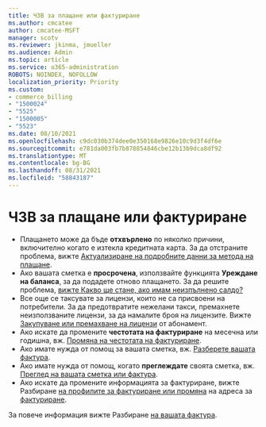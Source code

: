 ```yaml
---
title: ЧЗВ за плащане или фактуриране
ms.author: cmcatee
author: cmcatee-MSFT
manager: scotv
ms.reviewer: jkinma, jmueller
ms.audience: Admin
ms.topic: article
ms.service: o365-administration
ROBOTS: NOINDEX, NOFOLLOW
localization_priority: Priority
ms.custom:
- commerce_billing
- "1500024"
- "5525"
- "1500005"
- "5523"
ms.date: 08/10/2021
ms.openlocfilehash: c9dc030b374dee0e350168e9826e10c9d3f4df6e
ms.sourcegitcommit: e781da003fb7b878854846cbe12b13b9dca8df92
ms.translationtype: MT
ms.contentlocale: bg-BG
ms.lasthandoff: 08/31/2021
ms.locfileid: "58843187"
---
```

# <a name="billing-or-invoice-faq"></a>ЧЗВ за плащане или фактуриране

- Плащането може да бъде **отхвърлено** по няколко причини, включително когато е изтекла кредитната карта. За да отстраните проблема, вижте [Актуализиране на подробните данни за метода на плащане](https://docs.microsoft.com/microsoft-365/commerce/billing-and-payments/manage-payment-methods#update-payment-method-details).
- Ако вашата сметка е **просрочена**, използвайте функцията **Уреждане на баланса**, за да подадете отново плащането. За да решите проблема, [вижте Какво ще стане, ако имам неизпълнено салдо?](https://docs.microsoft.com/microsoft-365/commerce/billing-and-payments/pay-for-your-subscription#what-if-i-have-an-outstanding-balance)
- Все още се таксувате за лицензи, които не са присвоени на потребители. За да предотвратите нежелани такси, премахнете неизползваните лицензи, за да намалите броя на лицензите. Вижте [Закупуване или премахване на лицензи](https://docs.microsoft.com/microsoft-365/commerce/licenses/buy-licenses) от абонамент.
- Ако искате да промените **честотата на фактуриране** на месечна или годишна, вж. [Промяна на честотата на фактуриране](https://docs.microsoft.com/microsoft-365/commerce/billing-and-payments/change-payment-frequency).
- Ако имате нужда от помощ за вашата сметка, вж. [Разберете вашата фактура](https://docs.microsoft.com/microsoft-365/commerce/billing-and-payments/understand-your-invoice2).
- Ако имате нужда от помощ, когато **преглеждате** своята сметка, вж. [Преглед на вашата сметка или фактура](https://docs.microsoft.com/microsoft-365/commerce/billing-and-payments/view-your-bill-or-invoice).
- Ако искате да промените информацията за фактуриране, вижте Разбиране [на профилите за фактуриране или промяна](https://docs.microsoft.com/microsoft-365/commerce/billing-and-payments/manage-billing-profiles) на адреса за [фактуриране](https://docs.microsoft.com/microsoft-365/commerce/billing-and-payments/change-your-billing-addresses).

За повече информация вижте Разбиране [на вашата фактура](https://docs.microsoft.com/microsoft-365/commerce/billing-and-payments/understand-your-invoice2).